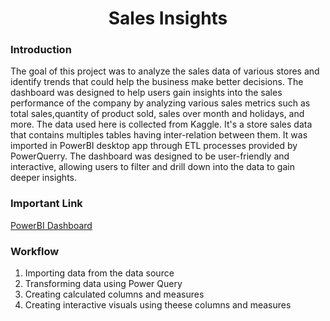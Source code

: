 <h1 align='center'> Sales Insights </h1>

### Introduction
The goal of this project was to analyze the sales data of various stores and identify trends that could help the business make better decisions. The dashboard was designed to help users gain insights into the sales performance of the company by analyzing various sales metrics such as total sales,quantity of product sold, sales over month and holidays, and more. The data used here is collected from Kaggle. It's a store sales data that contains multiples tables having inter-relation between them. It was imported in PowerBI desktop app through ETL processes provided by PowerQuerry. The dashboard was designed to be user-friendly and interactive, allowing users to filter and drill down into the data to gain deeper insights.

### Important Link
[PowerBI Dashboard](https://drive.google.com/file/d/1U5W0ZAijuoyEGu4Kj3qSsw5M4FvoL0FX/view?usp=sharing)

### Workflow
1. Importing data from the data source
2. Transforming data using Power Query
3. Creating calculated columns and measures
4. Creating interactive visuals using theese columns and measures
